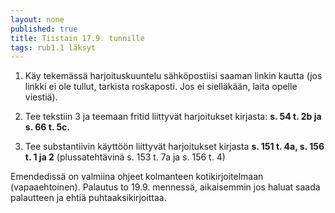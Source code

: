 ```yaml
---
layout: none
published: true
title: Tiistain 17.9. tunnille
tags: rub1.1 läksyt
---
```

1. Käy tekemässä harjoituskuuntelu sähköpostiisi saaman linkin kautta (jos linkki ei ole tullut, tarkista roskaposti. Jos ei sielläkään, laita opelle viestiä).

2. Tee tekstiin 3 ja teemaan fritid liittyvät harjoitukset kirjasta: **s. 54 t. 2b ja s. 66 t. 5c.**

3. Tee substantiivin käyttöön liittyvät harjoitukset kirjasta **s. 151 t. 4a, s. 156 t. 1 ja 2** (plussatehtävinä s. 153 t. 7a ja s. 156 t. 4)

Emendedissä on valmiina ohjeet kolmanteen kotikirjoitelmaan (vapaaehtoinen). Palautus to 19.9. mennessä, aikaisemmin jos haluat saada palautteen ja ehtiä puhtaaksikirjoittaa.